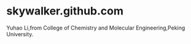 # skywalker.github.com
Yuhao Li,from College of Chemistry and Molecular Engineering,Peking University.
